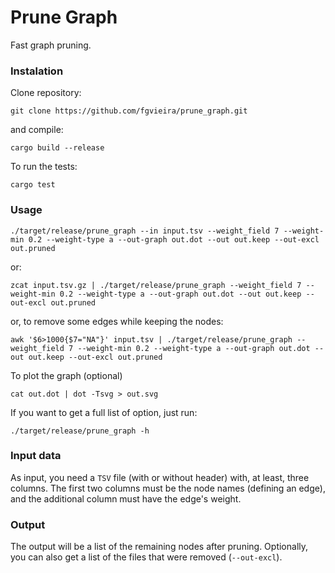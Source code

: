 # Prune Graph
Fast graph pruning.

### Instalation
Clone repository:
```
git clone https://github.com/fgvieira/prune_graph.git
```

and compile:
```
cargo build --release
```

To run the tests:
```
cargo test
```

### Usage
```
./target/release/prune_graph --in input.tsv --weight_field 7 --weight-min 0.2 --weight-type a --out-graph out.dot --out out.keep --out-excl out.pruned
```
or:
```
zcat input.tsv.gz | ./target/release/prune_graph --weight_field 7 --weight-min 0.2 --weight-type a --out-graph out.dot --out out.keep --out-excl out.pruned
```
or, to remove some edges while keeping the nodes:
```
awk '$6>1000{$7="NA"}' input.tsv | ./target/release/prune_graph --weight_field 7 --weight-min 0.2 --weight-type a --out-graph out.dot --out out.keep --out-excl out.pruned
```

To plot the graph (optional)
```
cat out.dot | dot -Tsvg > out.svg
```

If you want to get a full list of option, just run:
```
./target/release/prune_graph -h
```

### Input data
As input, you need a `TSV` file (with or without header) with, at least, three columns. The first two columns must be the node names (defining an edge), and the additional column must have the edge's weight.

### Output
The output will be a list of the remaining nodes after pruning. Optionally, you can also get a list of the files that were removed (`--out-excl`).
